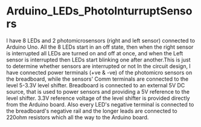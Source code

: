 # Arduino_LEDs_PhotoInturruptSensors
I have 8 LEDs and 2 photomicrosensors (right and left sensor) connected to Arduino Uno. All the 8 LEDs start in an off state, then when the right sensor is interrupted all LEDs are turned on and off at once, and when the Left sensor is interrupted then LEDs start blinking one after another.This is just to determine whether sensors are interrupted or not
In the circuit design, I have connected power terminals (+ve & -ve) of the photomicro sensors on the breadboard, while the sensors' Comm terminals are connected to the level 5-3.3V level shifter. Breadboard is connected to an external 5V DC source, that is used to power sensors and providing a 5V reference to the level shifter. 3.3V reference voltage of the level shifter is provided directly from the Arduino board. 
Also every LED's negative terminal is connected to the breadboard's negative rail and the longer leads are connected to 220ohm resistors which all the way to the Arduino board. 
